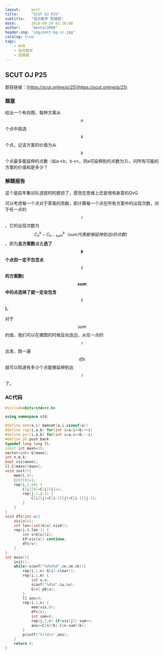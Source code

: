 ```yaml
---
layout:     post
title:      "SCUT OJ P25"
subtitle:   "组合数学 思维题"
date:       2018-09-29 01:30:00
author:     "mental2008"
header-img: "img/post-bg-cc.jpg"
catalog: true
tags:
    - ACM
    - 组合数学
    - 思维题
---
```


## SCUT OJ P25

题目链接：[https://scut.online/p/25](https://scut.online/p/25)

### 题意

给出一个有向图，每种方案从 $$n$$ 个点中挑选 $$k$$ 个点，记该方案的价值为从 $$k$$ 个点最多能延伸的点数（如a->b，b->c，则a可延伸到的点数为3）。问所有可能的方案的价值和是多少？

### 解题报告

这个是前年集训队选拔时的题目了，感觉在思维上还是很有新意的QvQ

可以考虑每一个点对于答案的贡献，即计算每一个点在所有方案中的出现次数，对于任一点的$$i$$ ，它的出现次数为$$C_n^k-C_{n-sum}^k（sum代表能够延伸到达i的点数）$$ ，即为**总方案数**减去**选了 $$k$$ 个点但一定不包含点 $$i$$ 的方案数( $$sum$$ 中的点选择了就一定会包含 $$i$$ )**。

对于 $$sum$$ 的值，我们可以在建图的时候反向连边，从任一点的 $$i$$ 出发，跑一遍 $$dfs$$ 就可以知道有多少个点能够延伸到达 $$i$$ 了。

### AC代码

```c++
#include<bits/stdc++.h>

using namespace std;

#define mem(a,i) memset(a,i,sizeof(a))
#define rep(i,a,b) for(int i=a;i<=b;++i)
#define per(i,a,b) for(int i=a;i>=b;--i)
#define pb push_back
typedef long long ll;
const int maxn=55;
vector<int> G[maxn];
int n,m,k;
bool vis[maxn];
ll C[maxn][maxn];
void init(){
    mem(C,0);
	C[0][0]=1;
	rep(i,1,50) {
        C[i][0]=C[i][i]=1;
        rep(j,1,i-1) {
            C[i][j]=C[i-1][j]+C[i-1][j-1];
        }
	}
}
void dfs(int u){
	vis[u]=1;
	int len=(int)G[u].size();
	rep(i,0,len-1) {
		int v=G[u][i];
		if(vis[v]) continue;
		dfs(v);
	}
}
int main(){
	init();
	while(~scanf("%d%d%d",&n,&m,&k)){
        rep(i,1,n) G[i].clear();
		rep(i,1,m) {
			int u,v;
			scanf("%d%d",&u,&v);
			G[v].pb(u);
		}
		ll ans=0;
		rep(i,1,n) {
		    mem(vis,0);
			dfs(i);
			int sum=0;
			rep(j,1,n) if(vis[j]) sum++;
			ans+=C[n][k]-C[n-sum][k];
		}
		printf("%lld\n",ans);
	}
	return 0;
}

```

